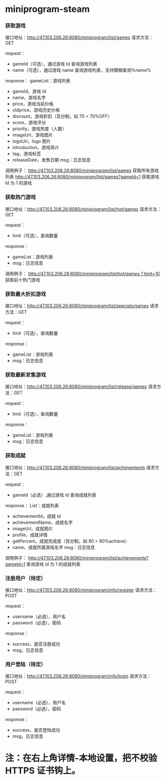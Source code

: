 # miniprogram-steam

### 获取游戏
接口地址：http://47.103.206.26:8080/miniprogram/list/games
请求方法：GET

request：
  - gameId（可选），通过游戏 Id 查询游戏列表
  - name（可选），通过游戏 name 查询游戏列表，支持模糊查询%name%
  
response：
gameList：游戏列表
  - gameId，游戏 Id
  - name，游戏名字
  - price，游戏当前价格
  - oldprice，游戏历史价格
  - discount，游戏折扣（百分制，如 70 = 70%OFF）
  - score，游戏评分
  - priority，游戏热度（人数）
  - imageUrl，游戏图片
  - logoUrl，logo 图片
  - introduction，游戏简介
  - tag，游戏标签
  - releaseDate，发售日期
  msg：日志信息
  
调用例子：
http://47.103.206.26:8080/miniprogram/list/games 获取所有游戏列表
http://47.103.206.26:8080/miniprogram/list/games?gameId=1 获取游戏 Id 为 1 的游戏

### 获取热门游戏
接口地址：http://47.103.206.26:8080/miniprogram/list/hot/games
请求方法：GET

request：
  - limit（可选），查询数量
  
response：
  - gameList：游戏列表
  - msg：日志信息
  
调用例子：
http://47.103.206.26:8080/miniprogram/list/hot/games？limit=10 获取前十热门游戏

### 获取最大折扣游戏
接口地址：http://47.103.206.26:8080/miniprogram/list/specials/games
请求方法：GET

request：
  - limit（可选），查询数量

response：
  - gameList：游戏列表
  - msg：日志信息

### 获取最新发售游戏
接口地址：http://47.103.206.26:8080/miniprogram/list/release/games
请求方法：GET

request：
  - limit（可选），查询数量

response：
  - gameList：游戏列表
  - msg：日志信息

### 获取成就
接口地址：http://47.103.206.26:8080/miniprogram/list/achievements
请求方法：GET

request：
  - gameId（必选）,通过游戏 Id 查询成就列表

response：
List<Achievement>：成就列表
  - achievementId，成就 Id
  - achievementName，成就名字
  - imageUrl，成就图片
  - profile，成就详情
  - getPercent，成就完成度（百分制，如 80 = 80%achieve）
  - name，成就所属游戏名字
msg：日志信息

调用例子：
http://47.103.206.26:8080/miniprogram/list/achievements?gameId=1 查询游戏 Id 为 1 的成就列表

### 注册用户（待定）
接口地址：http://47.103.206.26:8080/miniprogram/info/register
请求方法：POST

request：
  - username（必选），用户名
  - password（必选），密码

response：
  - success，是否注册成功
  - msg，日志信息

### 用户登陆（待定）
接口地址：http://47.103.206.26:8080/miniprogram/info/login
请求方法：POST

request：
  - username（必选），用户名
  - password（必选），密码

response：
  - success，是否登陆成功
  - msg，日志信息
  
  
# 注：在右上角详情-本地设置，把不校验 HTTPS 证书钩上。
